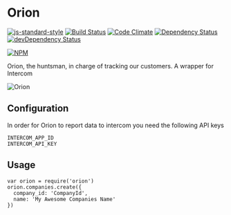 # Orion

[![js-standard-style](https://img.shields.io/badge/code%20style-standard-brightgreen.svg)](http://standardjs.com/)
[![Build Status](https://travis-ci.org/Runnable/orion.svg?branch=master)](https://travis-ci.org/Runnable/orion)
[![Code Climate](https://codeclimate.com/github/Runnable/orion/badges/gpa.svg)](https://codeclimate.com/github/Runnable/orion)
[![Dependency Status](https://david-dm.org/Runnable/orion.svg)](https://david-dm.org/Runnable/orion)
[![devDependency Status](https://david-dm.org/Runnable/orion/dev-status.svg)](https://david-dm.org/Runnable/orion/dev-status.svg)

[![NPM](https://nodei.co/npm/@runnable/orion.svg?compact=true)](https://nodei.co/npm/@runnable/orion)

Orion, the huntsman, in charge of tracking our customers. A wrapper for Intercom

![Orion](http://cdn.farmersalmanac.com/wp-content/uploads/2015/12/orion-blog-600x400.jpg)

## Configuration

In order for Orion to report data to intercom you need the following API keys

```
INTERCOM_APP_ID
INTERCOM_API_KEY
```

## Usage

```
var orion = require('orion')
orion.companies.create({
  company_id: 'CompanyId',
  name: 'My Awesome Companies Name'
})
```

